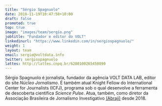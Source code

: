 ```yaml
---
title: "Sérgio Spagnuolo"
date: 2018-11-19T10:47:58+10:00
draft: false
promoted: true
top: true
image: "images/team/sergio.png"
jobtitle: "Fundador e editor do VOLT"
linkedinurl: "https://www.linkedin.com/in/sergiospagnuolo/"
weight: 1
layout: team
email: sergio@voltdata.info
twitter: sergiospagnuolo
lattes: http://lattes.cnpq.br/6280100265458090
---
```


Sérgio Spagnuolo é jornalista, fundador da agência VOLT DATA LAB, editor do site _Núcleo Jornalismo_. É também atual Knight Fellow do International Center for Journalists (ICFJ), programa sob o qual desenvolve a ferramenta de descoberta científica _Science Pulse_. Atua, também, como diretor da Associação Brasileira de Jornalismo Investigativo [(Abraji)](https://abraji.org.br/) desde 2018.
